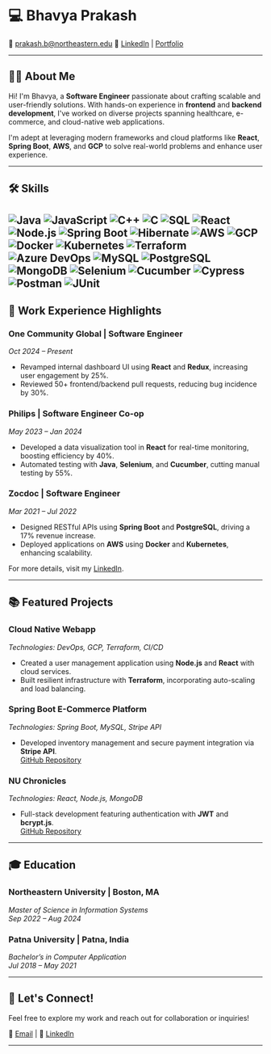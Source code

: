 <!--
**bhavya17prakash/bhavya17prakash** is a ✨ _special_ ✨ repository because its `README.md` (this file) appears on your GitHub profile.

Here are some ideas to get you started:

- 🔭 I’m currently working on ...
- 🌱 I’m currently learning ...
- 👯 I’m looking to collaborate on ...
- 🤔 I’m looking for help with ...
- 💬 Ask me about ...
- 📫 How to reach me: ...
- 😄 Pronouns: ...
- ⚡ Fun fact: ...
-->
# 💻 Bhavya Prakash

📧 [prakash.b@northeastern.edu](mailto:prakash.b@northeastern.edu) 🔗 [LinkedIn](https://www.linkedin.com/in/bhavya-prakash/) | [Portfolio](https://bhavya17prakash.github.io/) 

---

## 👩‍💻 About Me
Hi! I'm Bhavya, a **Software Engineer** passionate about crafting scalable and user-friendly solutions. With hands-on experience in **frontend** and **backend development**, I've worked on diverse projects spanning healthcare, e-commerce, and cloud-native web applications.

I'm adept at leveraging modern frameworks and cloud platforms like **React**, **Spring Boot**, **AWS**, and **GCP** to solve real-world problems and enhance user experience.

---

## 🛠️ Skills
![Java](https://img.shields.io/badge/Java-%23ED8B00.svg?style=flat&logo=java&logoColor=white)
![JavaScript](https://img.shields.io/badge/JavaScript-%23F7DF1E.svg?style=flat&logo=javascript&logoColor=black)
![C++](https://img.shields.io/badge/C++-%2300599C.svg?style=flat&logo=cplusplus&logoColor=white)
![C](https://img.shields.io/badge/C-%23A8B9CC.svg?style=flat&logo=c&logoColor=white)
![SQL](https://img.shields.io/badge/SQL-%234479A1.svg?style=flat&logo=postgresql&logoColor=white)
![React](https://img.shields.io/badge/React-%2361DAFB.svg?style=flat&logo=react&logoColor=black)
![Node.js](https://img.shields.io/badge/Node.js-%23339933.svg?style=flat&logo=node.js&logoColor=white)
![Spring Boot](https://img.shields.io/badge/Spring%20Boot-%236DB33F.svg?style=flat&logo=spring-boot&logoColor=white)
![Hibernate](https://img.shields.io/badge/Hibernate-%23005DFF.svg?style=flat&logo=hibernate&logoColor=white)
![AWS](https://img.shields.io/badge/AWS-%23FF9900.svg?style=flat&logo=amazon-aws&logoColor=white)
![GCP](https://img.shields.io/badge/GCP-%234285F4.svg?style=flat&logo=google-cloud&logoColor=white)
![Docker](https://img.shields.io/badge/Docker-%230db7ed.svg?style=flat&logo=docker&logoColor=white)
![Kubernetes](https://img.shields.io/badge/Kubernetes-%23326CE5.svg?style=flat&logo=kubernetes&logoColor=white)
![Terraform](https://img.shields.io/badge/Terraform-%237B42BC.svg?style=flat&logo=terraform&logoColor=white)
![Azure DevOps](https://img.shields.io/badge/Azure%20DevOps-%230078D7.svg?style=flat&logo=azure-devops&logoColor=white)
![MySQL](https://img.shields.io/badge/MySQL-%234479A1.svg?style=flat&logo=mysql&logoColor=white)
![PostgreSQL](https://img.shields.io/badge/PostgreSQL-%23336791.svg?style=flat&logo=postgresql&logoColor=white)
![MongoDB](https://img.shields.io/badge/MongoDB-%2347A248.svg?style=flat&logo=mongodb&logoColor=white)
![Selenium](https://img.shields.io/badge/Selenium-%2343B02A.svg?style=flat&logo=selenium&logoColor=white)
![Cucumber](https://img.shields.io/badge/Cucumber-%2332B652.svg?style=flat&logo=cucumber&logoColor=white)
![Cypress](https://img.shields.io/badge/Cypress-%2300CCFF.svg?style=flat&logo=cypress&logoColor=white)
![Postman](https://img.shields.io/badge/Postman-%23FF6C37.svg?style=flat&logo=postman&logoColor=white)
![JUnit](https://img.shields.io/badge/JUnit-%25A9A.svg?style=flat&logo=junit5&logoColor=white)
---

## 🏢 Work Experience Highlights

### **One Community Global** | Software Engineer  
*Oct 2024 – Present*  
- Revamped internal dashboard UI using **React** and **Redux**, increasing user engagement by 25%.  
- Reviewed 50+ frontend/backend pull requests, reducing bug incidence by 30%.  

### **Philips** | Software Engineer Co-op  
*May 2023 – Jan 2024*  
- Developed a data visualization tool in **React** for real-time monitoring, boosting efficiency by 40%.  
- Automated testing with **Java**, **Selenium**, and **Cucumber**, cutting manual testing by 55%.  

### **Zocdoc** | Software Engineer  
*Mar 2021 – Jul 2022*  
- Designed RESTful APIs using **Spring Boot** and **PostgreSQL**, driving a 17% revenue increase.  
- Deployed applications on **AWS** using **Docker** and **Kubernetes**, enhancing scalability.  

For more details, visit my [LinkedIn](https://www.linkedin.com/in/bhavya-prakash/).

---

## 📚 Featured Projects

### **Cloud Native Webapp**  
*Technologies: DevOps, GCP, Terraform, CI/CD*  
- Created a user management application using **Node.js** and **React** with cloud services.  
- Built resilient infrastructure with **Terraform**, incorporating auto-scaling and load balancing.

### **Spring Boot E-Commerce Platform**  
*Technologies: Spring Boot, MySQL, Stripe API*  
- Developed inventory management and secure payment integration via **Stripe API**.  
[GitHub Repository](https://github.com/bhavya17prakash/Spring_Boot_E-Commerce_Website)

### **NU Chronicles**  
*Technologies: React, Node.js, MongoDB*  
- Full-stack development featuring authentication with **JWT** and **bcrypt.js**.  
[GitHub Repository](https://github.com/makarandmadhavi/NU-Chronicles)

---

## 🎓 Education

### **Northeastern University** | Boston, MA  
*Master of Science in Information Systems*  
*Sep 2022 – Aug 2024*

### **Patna University** | Patna, India  
*Bachelor’s in Computer Application*  
*Jul 2018 – May 2021*

---

## 🚀 Let's Connect!
Feel free to explore my work and reach out for collaboration or inquiries!  

📧 [Email](mailto:prakash.b@northeastern.edu) | 🔗 [LinkedIn](https://www.linkedin.com/in/bhavya-prakash/)  

---
